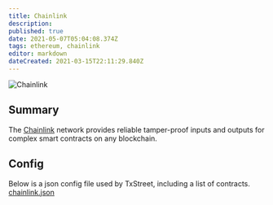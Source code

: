```yaml
---
title: Chainlink
description:
published: true
date: 2021-05-07T05:04:08.374Z
tags: ethereum, chainlink
editor: markdown
dateCreated: 2021-03-15T22:11:29.840Z
---
```


![Chainlink](https://txstreet.com/static/img/singles/house_logos/chainlink.png)

## Summary

The <a href="https://chain.link/" target="_blank">Chainlink</a> network provides reliable tamper-proof inputs and outputs for complex smart contracts on any blockchain.

## Config

Below is a json config file used by TxStreet, including a list of contracts. [chainlink.json](/ethereum/houses/chainlink.json)